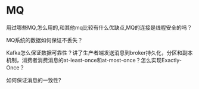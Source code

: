 # MQ

用过哪些MQ,怎么用的,和其他mq比较有什么优缺点,MQ的连接是线程安全的吗？

MQ系统的数据如何保证不丢失？

Kafka怎么保证数据可靠性？讲了生产者端发送消息到broker持久化，分区和副本机制，消费者消费消息的at-least-once和at-most-once？怎么实现Exactly-Once？

如何保证消息的一致性?


